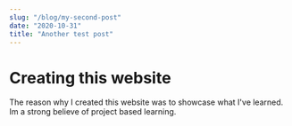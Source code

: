 ```yaml
---
slug: "/blog/my-second-post"
date: "2020-10-31"
title: "Another test post"
---
```


# Creating this website

The reason why I created this website was to showcase what I've learned.
Im a strong believe of project based learning.
